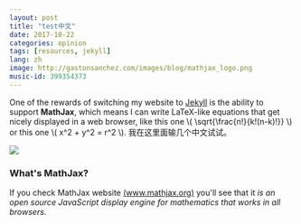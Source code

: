 ```yaml
---
layout: post
title: "test中文"
date: 2017-10-22
categories: opinion
tags: [resources, jekyll]
lang: zh
image: http://gastonsanchez.com/images/blog/mathjax_logo.png
music-id: 399354373
---
```


One of the rewards of switching my website to [Jekyll](http://jekyllrb.com/) is the
ability to support **MathJax**, which means I can write LaTeX-like equations that get
nicely displayed in a web browser, like this one \\( \sqrt{\frac{n!}{k!(n-k)!}} \\) or
this one \\( x^2 + y^2 = r^2 \\). 我在这里面输几个中文试试。

<!--more-->

<img class="centered" src="https://www.mathjax.org/badge/mj-logo.svg" />

### What's MathJax?

If you check MathJax website [(www.mathjax.org)](http://www.mathjax.org/) you'll see
that it *is an open source JavaScript display engine for mathematics that works in all
browsers*.
